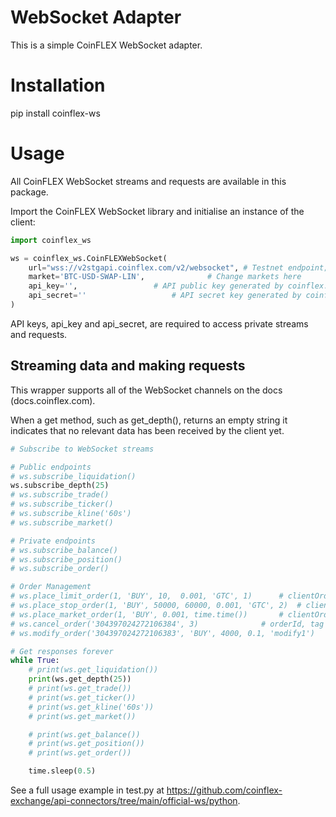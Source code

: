 # WebSocket Adapter
This is a simple CoinFLEX WebSocket adapter.

# Installation
pip install coinflex-ws

# Usage
All CoinFLEX WebSocket streams and requests are available in this package.

Import the CoinFLEX WebSocket library and initialise an instance of the client:
```python
import coinflex_ws

ws = coinflex_ws.CoinFLEXWebSocket(
    url="wss://v2stgapi.coinflex.com/v2/websocket",	# Testnet endpoint; live endpoint is "wss://v2api.coinflex.com/v2/websocket"
    market='BTC-USD-SWAP-LIN',				# Change markets here
    api_key='',					# API public key generated by coinflex.com
    api_secret=''					# API secret key generated by coinflex.com
)
```

API keys, api\_key and api_secret, are required to access private streams and requests.

## Streaming data and making requests
This wrapper supports all of the WebSocket channels on the docs (docs.coinflex.com).

When a get method, such as get_depth(), returns an empty string it indicates that no relevant data has been received by the client yet.

```python
# Subscribe to WebSocket streams

# Public endpoints
# ws.subscribe_liquidation()
ws.subscribe_depth(25)
# ws.subscribe_trade()
# ws.subscribe_ticker()
# ws.subscribe_kline('60s')
# ws.subscribe_market()

# Private endpoints
# ws.subscribe_balance()
# ws.subscribe_position()
# ws.subscribe_order()

# Order Management
# ws.place_limit_order(1, 'BUY', 10,  0.001, 'GTC', 1)		# clientOrderId, side, price, quantity, time in force, tag
# ws.place_stop_order(1, 'BUY', 50000, 60000, 0.001, 'GTC', 2)  # clientOrderId, side, stopPrice, limitPrice, quantity, time in force, tag
# ws.place_market_order(1, 'BUY', 0.001, time.time())		# clientOrderId, side, quantity, tag
# ws.cancel_order('304397024272106384', 3)				# orderId, tag
# ws.modify_order('304397024272106383', 'BUY', 4000, 0.1, 'modify1')	# orderId, side, price, quantity, tag

# Get responses forever
while True:
    # print(ws.get_liquidation())
    print(ws.get_depth(25))
    # print(ws.get_trade())
    # print(ws.get_ticker())
    # print(ws.get_kline('60s'))
    # print(ws.get_market())

    # print(ws.get_balance())
    # print(ws.get_position())
    # print(ws.get_order())

    time.sleep(0.5)
```
See a full usage example in test.py at https://github.com/coinflex-exchange/api-connectors/tree/main/official-ws/python.
